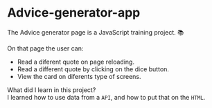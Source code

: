 # Advice-generator-app
The Advice generator page is a JavaScript training project. 📚

On that page the user can:
- Read a diferent quote on page reloading.
- Read a different quote by clicking on the dice button.
- View the card on diferents type of screens.

What did I learn in this project?
<br>
I learned how to use data from a `API`, and how to put that on the `HTML`.